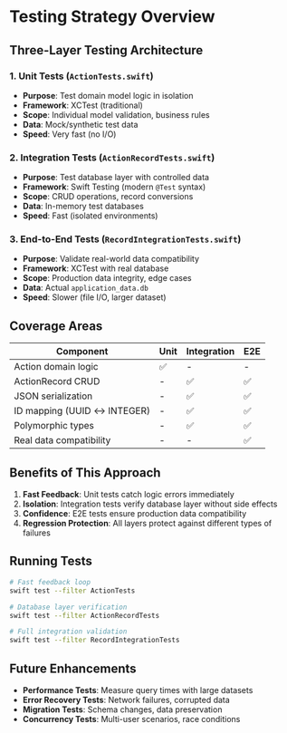 # Testing Strategy Overview

## Three-Layer Testing Architecture

### 1. Unit Tests (`ActionTests.swift`)
- **Purpose**: Test domain model logic in isolation
- **Framework**: XCTest (traditional)
- **Scope**: Individual model validation, business rules
- **Data**: Mock/synthetic test data
- **Speed**: Very fast (no I/O)

### 2. Integration Tests (`ActionRecordTests.swift`) 
- **Purpose**: Test database layer with controlled data
- **Framework**: Swift Testing (modern `@Test` syntax)
- **Scope**: CRUD operations, record conversions
- **Data**: In-memory test databases
- **Speed**: Fast (isolated environments)

### 3. End-to-End Tests (`RecordIntegrationTests.swift`)
- **Purpose**: Validate real-world data compatibility
- **Framework**: XCTest with real database
- **Scope**: Production data integrity, edge cases
- **Data**: Actual `application_data.db`
- **Speed**: Slower (file I/O, larger dataset)

## Coverage Areas

| Component | Unit | Integration | E2E |
|-----------|------|-------------|-----|
| Action domain logic | ✅ | - | - |
| ActionRecord CRUD | - | ✅ | ✅ |
| JSON serialization | - | ✅ | ✅ |
| ID mapping (UUID ↔ INTEGER) | - | ✅ | ✅ |
| Polymorphic types | - | ✅ | ✅ |
| Real data compatibility | - | - | ✅ |

## Benefits of This Approach

1. **Fast Feedback**: Unit tests catch logic errors immediately
2. **Isolation**: Integration tests verify database layer without side effects  
3. **Confidence**: E2E tests ensure production data compatibility
4. **Regression Protection**: All layers protect against different types of failures

## Running Tests

```bash
# Fast feedback loop
swift test --filter ActionTests

# Database layer verification  
swift test --filter ActionRecordTests

# Full integration validation
swift test --filter RecordIntegrationTests
```

## Future Enhancements

- **Performance Tests**: Measure query times with large datasets
- **Error Recovery Tests**: Network failures, corrupted data
- **Migration Tests**: Schema changes, data preservation
- **Concurrency Tests**: Multi-user scenarios, race conditions